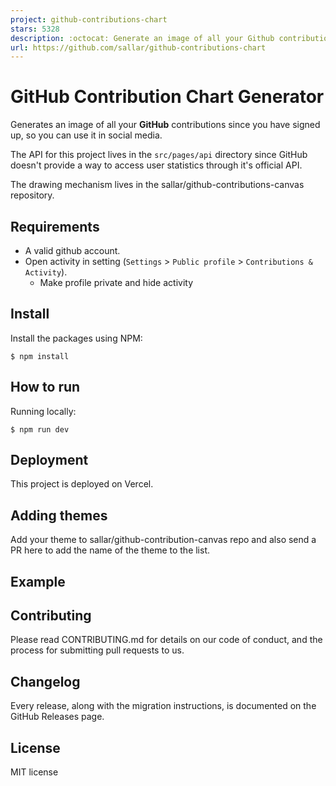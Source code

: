 ```yaml
---
project: github-contributions-chart
stars: 5328
description: :octocat: Generate an image of all your Github contributions
url: https://github.com/sallar/github-contributions-chart
---
```


GitHub Contribution Chart Generator
===================================

Generates an image of all your **GitHub** contributions since you have signed up, so you can use it in social media.

The API for this project lives in the `src/pages/api` directory since GitHub doesn't provide a way to access user statistics through it's official API.

The drawing mechanism lives in the sallar/github-contributions-canvas repository.

Requirements
------------

-   A valid github account.
-   Open activity in setting (`Settings` > `Public profile` > `Contributions & Activity`).
    -   Make profile private and hide activity

Install
-------

Install the packages using NPM:

```
$ npm install
```

How to run
----------

Running locally:

```
$ npm run dev
```

Deployment
----------

This project is deployed on Vercel.

Adding themes
-------------

Add your theme to sallar/github-contribution-canvas repo and also send a PR here to add the name of the theme to the list.

Example
-------

Contributing
------------

Please read CONTRIBUTING.md for details on our code of conduct, and the process for submitting pull requests to us.

Changelog
---------

Every release, along with the migration instructions, is documented on the GitHub Releases page.

License
-------

MIT license
